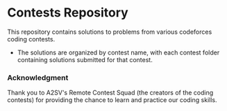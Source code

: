 # Contests Repository

This repository contains solutions to problems from various codeforces coding contests.

- The solutions are organized by contest name, with each contest folder containing solutions submitted for that contest.


### Acknowledgment

Thank you to A2SV's Remote Contest Squad (the creators of the coding contests) for providing the chance to learn and practice our coding skills.
